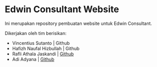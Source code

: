 # Edwin Consultant Website

Ini merupakan repository pembuatan website untuk Edwin Consultant.

Dikerjakan oleh tim berisikan:

- Vincentius Sutanto | Github
- Hafizh Naufal Hizbullah | Github
- Rafli Athala Jaskandi | [Github](https://github.com/VladRafli)
- Adi Adyana | [Github](https://github.com/adiadnyana22)
